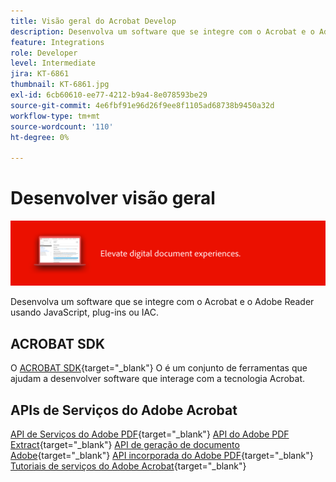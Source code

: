 ```yaml
---
title: Visão geral do Acrobat Develop
description: Desenvolva um software que se integre com o Acrobat e o Adobe Reader usando JavaScript, plug-ins ou IAC
feature: Integrations
role: Developer
level: Intermediate
jira: KT-6861
thumbnail: KT-6861.jpg
exl-id: 6cb60610-ee77-4212-b9a4-8e078593be29
source-git-commit: 4e6fbf91e96d26f9ee8f1105ad68738b9450a32d
workflow-type: tm+mt
source-wordcount: '110'
ht-degree: 0%

---
```


# Desenvolver visão geral

![Imagem de revelação do Acrobat](../assets/Hero-Develop.png)

Desenvolva um software que se integre com o Acrobat e o Adobe Reader usando JavaScript, plug-ins ou IAC.

## ACROBAT SDK

O [ACROBAT SDK](https://opensource.adobe.com/dc-acrobat-sdk-docs/acrobatsdk/){target="_blank"} O é um conjunto de ferramentas que ajudam a desenvolver software que interage com a tecnologia Acrobat.

## APIs de Serviços do Adobe Acrobat

[API de Serviços do Adobe PDF](https://developer.adobe.com/document-services/apis/pdf-services/){target="_blank"}
[API do Adobe PDF Extract](https://developer.adobe.com/document-services/apis/pdf-extract/){target="_blank"}
[API de geração de documento Adobe](https://developer.adobe.com/document-services/apis/doc-generation/){target="_blank"}
[API incorporada do Adobe PDF](https://developer.adobe.com/document-services/apis/pdf-embed/){target="_blank"}
[Tutoriais de serviços do Adobe Acrobat](https://experienceleague.adobe.com/docs/acrobat-services-learn/tutorials/overview.html){target="_blank"}
